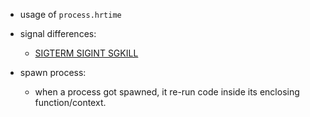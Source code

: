 
* usage of `process.hrtime`
* signal differences:   
    * [SIGTERM SIGINT SGKILL](https://www.quora.com/What-is-the-difference-between-the-SIGINT-and-SIGTERM-signals-in-Linux-What%E2%80%99s-the-difference-between-the-SIGKILL-and-SIGSTOP-signals)


* spawn process:
    * when a process got spawned, it re-run code inside its enclosing function/context.
        


